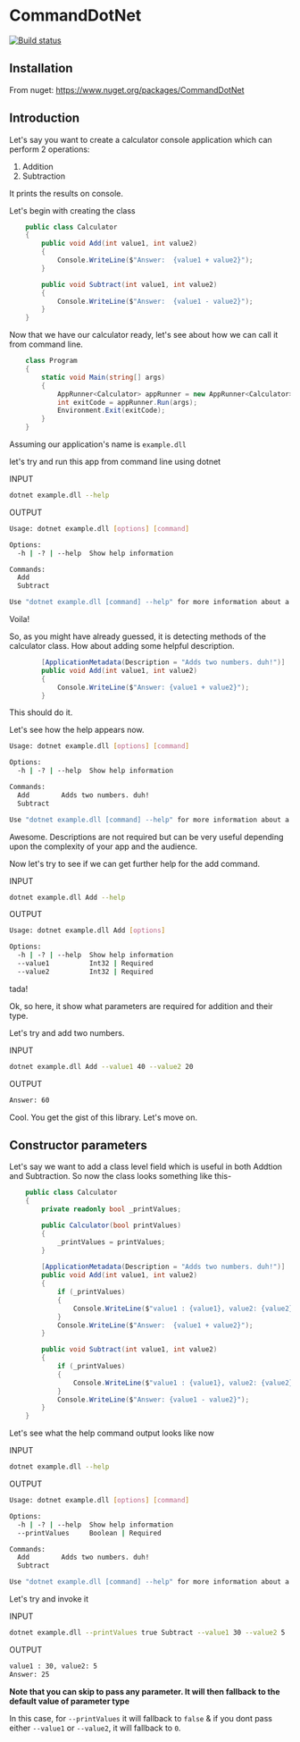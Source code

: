 # CommandDotNet

[![Build status](https://ci.appveyor.com/api/projects/status/0q3laab22dy66sm7/branch/master?svg=true)](https://ci.appveyor.com/project/bilal-fazlani/commanddotnet/branch/master)

## Installation

From nuget: https://www.nuget.org/packages/CommandDotNet


## Introduction

Let's say you want to create a calculator console application which can perform 2 operations:

1. Addition
2. Subtraction

It prints the results on console.

Let's begin with creating the class

```c#
    public class Calculator
    {
        public void Add(int value1, int value2)
        {
            Console.WriteLine($"Answer:  {value1 + value2}");
        }

        public void Subtract(int value1, int value2)
        {
            Console.WriteLine($"Answer:  {value1 - value2}");
        }
    }
```

Now that we have our calculator ready, let's see about how we can call it from command line.


```c#
    class Program
    {
        static void Main(string[] args)
        {
            AppRunner<Calculator> appRunner = new AppRunner<Calculator>();
            int exitCode = appRunner.Run(args);
            Environment.Exit(exitCode);
        }
    }
```

Assuming our application's name is `example.dll`

let's try and run this app from command line using dotnet

INPUT

```bash
dotnet example.dll --help
```

OUTPUT

```bash
Usage: dotnet example.dll [options] [command]

Options:
  -h | -? | --help  Show help information

Commands:
  Add
  Subtract

Use "dotnet example.dll [command] --help" for more information about a command.

```

Voila!

So, as you might have already guessed, it is detecting methods of the calculator class. How about adding some helpful description.

```c#
        [ApplicationMetadata(Description = "Adds two numbers. duh!")]
        public void Add(int value1, int value2)
        {
            Console.WriteLine($"Answer: {value1 + value2}");
        }
```

This should do it.

Let's see how the help appears now.

```bash
Usage: dotnet example.dll [options] [command]

Options:
  -h | -? | --help  Show help information

Commands:
  Add        Adds two numbers. duh!
  Subtract

Use "dotnet example.dll [command] --help" for more information about a command.

```

Awesome. Descriptions are not required but can be very useful depending upon the complexity of your app and the audience. 

Now let's try to see if we can get further help for the add command.

INPUT

```bash
dotnet example.dll Add --help
```

OUTPUT

```bash
Usage: dotnet example.dll Add [options]

Options:
  -h | -? | --help  Show help information
  --value1          Int32 | Required
  --value2          Int32 | Required
```

tada!

Ok, so here, it show what parameters are required for addition and their type.

Let's try and add two numbers.

INPUT

```bash
dotnet example.dll Add --value1 40 --value2 20
```

OUTPUT

```bash
Answer: 60
```

Cool. You get the gist of this library. Let's move on.

## Constructor parameters

Let's say we want to add a class level field which is useful in both Addtion and Subtraction. So now the class looks something like this-

```c#
    public class Calculator
    {
        private readonly bool _printValues;

        public Calculator(bool printValues)
        {
            _printValues = printValues;
        }
        
        [ApplicationMetadata(Description = "Adds two numbers. duh!")]
        public void Add(int value1, int value2)
        {
            if (_printValues)
            {
                Console.WriteLine($"value1 : {value1}, value2: {value2}");
            }
            Console.WriteLine($"Answer:  {value1 + value2}");
        }

        public void Subtract(int value1, int value2)
        {
            if (_printValues)
            {
                Console.WriteLine($"value1 : {value1}, value2: {value2}");
            }
            Console.WriteLine($"Answer: {value1 - value2}");
        }
    }
```

Let's see what the help command output looks like now

INPUT

```bash
dotnet example.dll --help
```

OUTPUT

```bash
Usage: dotnet example.dll [options] [command]

Options:
  -h | -? | --help  Show help information
  --printValues     Boolean | Required

Commands:
  Add        Adds two numbers. duh!
  Subtract

Use "dotnet example.dll [command] --help" for more information about a command.
```

Let's try and invoke it

INPUT 

```bash
dotnet example.dll --printValues true Subtract --value1 30 --value2 5
```

OUTPUT

```bash
value1 : 30, value2: 5
Answer: 25
```

**Note that you can skip to pass any parameter. It will then fallback to the default value of parameter type**

In this case, for `--printValues` it will fallback to `false` & if you dont pass either `--value1` or `--value2`, it will fallback to `0`.